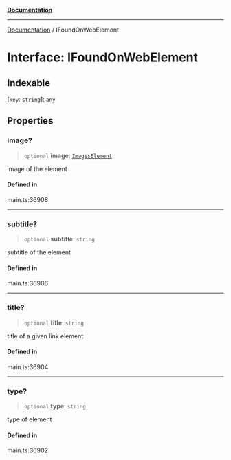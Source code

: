 [**Documentation**](../README.md)

***

[Documentation](../README.md) / IFoundOnWebElement

# Interface: IFoundOnWebElement

## Indexable

 \[`key`: `string`\]: `any`

## Properties

### image?

> `optional` **image**: [`ImagesElement`](../classes/ImagesElement.md)

image of the element

#### Defined in

main.ts:36908

***

### subtitle?

> `optional` **subtitle**: `string`

subtitle of the element

#### Defined in

main.ts:36906

***

### title?

> `optional` **title**: `string`

title of a given link element

#### Defined in

main.ts:36904

***

### type?

> `optional` **type**: `string`

type of element

#### Defined in

main.ts:36902
